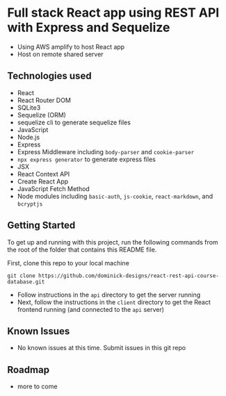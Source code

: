 # Full stack React app using REST API with Express and Sequelize

* Using AWS amplify to host React app
* Host on remote shared server

## Technologies used

* React
* React Router DOM
* SQLite3
* Sequelize (ORM)
* sequelize cli to generate sequelize files
* JavaScript
* Node.js
* Express
* Express Middleware including ```body-parser``` and ```cookie-parser```
* ```npx express generator``` to generate express files
* JSX
* React Context API
* Create React App
* JavaScript Fetch Method
* Node modules including ```basic-auth```, ```js-cookie```, ```react-markdown```,  and ```bcryptjs``` 

## Getting Started

To get up and running with this project, run the following commands from the root of the folder that contains this README file.

First, clone this repo to your local machine

```git clone https://github.com/dominick-designs/react-rest-api-course-database.git```

* Follow instructions in the ```api``` directory to get the server running
* Next, follow the instructions in the ```client``` directory to get the React frontend running (and connected to the ```api``` server)

## Known Issues
* No known issues at this time. Submit issues in this git repo

## Roadmap
* more to come